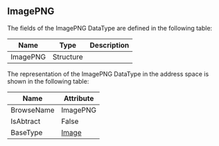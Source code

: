 <!-- datatype -->
## ImagePNG
<!-- end of description -->
The fields of the ImagePNG DataType are defined in the following table:  

|Name|Type|Description|
|---|---|---|
|ImagePNG|Structure||

The representation of the ImagePNG DataType in the address space is shown in the following table:  

|Name|Attribute|
|---|---|
|BrowseName|ImagePNG|
|IsAbtract|False|
|BaseType|[Image](../../../Part3/DataTypes/Image/readme.md)|

